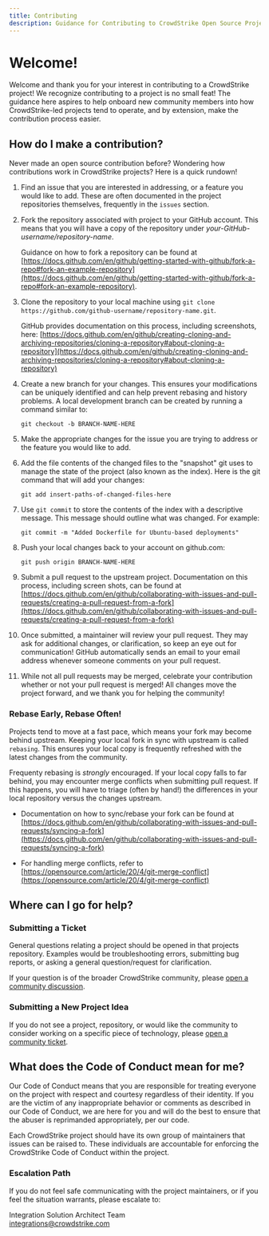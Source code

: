 ```yaml
---
title: Contributing
description: Guidance for Contributing to CrowdStrike Open Source Projects
---
```


# Welcome!
Welcome and thank you for your interest in contributing to a CrowdStrike project! We recognize contributing to a project is no small feat! The guidance here aspires to help onboard new community members into how CrowdStrike-led projects tend to operate, and by extension, make the contribution process easier.

## How do I make a contribution?
Never made an open source contribution before? Wondering how contributions work in CrowdStrike projects? Here is a quick rundown!

1. Find an issue that you are interested in addressing, or a feature you would like to add. These are often documented in the project repositories themselves, frequently in the `issues` section.

2. Fork the repository associated with project to your GitHub account. This means that you will have a copy of the repository under *your-GitHub-username/repository-name*.

   Guidance on how to fork a repository can be found at [https://docs.github.com/en/github/getting-started-with-github/fork-a-repo#fork-an-example-repository](https://docs.github.com/en/github/getting-started-with-github/fork-a-repo#fork-an-example-repository).

3. Clone the repository to your local machine using ``git clone https://github.com/github-username/repository-name.git``.

    GitHub provides documentation on this process, including screenshots, here:
[https://docs.github.com/en/github/creating-cloning-and-archiving-repositories/cloning-a-repository#about-cloning-a-repository](https://docs.github.com/en/github/creating-cloning-and-archiving-repositories/cloning-a-repository#about-cloning-a-repository)

4. Create a new branch for your changes. This ensures your modifications can be uniquely identified and can help prevent rebasing and history problems. A local development branch can be created by running a command similar to:

    ``git checkout -b BRANCH-NAME-HERE``

5. Make the appropriate changes for the issue you are trying to address or the feature you would like to add.

6. Add the file contents of the changed files to the "snapshot" git uses to manage the state of the project (also known as the index). Here is the git command that will add your changes:

    ``git add insert-paths-of-changed-files-here``

7. Use `git commit` to store the contents of the index with a descriptive message. This message should outline what was changed. For example:

    ``git commit -m "Added Dockerfile for Ubuntu-based deployments"``

8. Push your local changes back to your account on github.com:

    ``git push origin BRANCH-NAME-HERE``

9. Submit a pull request to the upstream project. Documentation on this process, including screen shots, can be found at [https://docs.github.com/en/github/collaborating-with-issues-and-pull-requests/creating-a-pull-request-from-a-fork](https://docs.github.com/en/github/collaborating-with-issues-and-pull-requests/creating-a-pull-request-from-a-fork)

10. Once submitted, a maintainer will review your pull request. They may ask for additional changes, or clarification, so keep an eye out for communication! GitHub automatically sends an email to your email address whenever someone comments on your pull request.

11. While not all pull requests may be merged, celebrate your contribution whether or not your pull request is merged! All changes move the project forward, and we thank you for helping the community!

### Rebase Early, Rebase Often!
Projects tend to move at a fast pace, which means your fork may become behind upstream. Keeping your local fork in sync with upstream is called `rebasing`. This ensures your local copy is frequently refreshed with the latest changes from the community.

Frequenty rebasing is *strongly* encouraged. If your local copy falls to far behind, you may encounter merge conflicts when submitting pull request. If this happens, you will have to triage (often by hand!) the differences in your local repository versus the changes upstream.

* Documentation on how to sync/rebase your fork can be found at [https://docs.github.com/en/github/collaborating-with-issues-and-pull-requests/syncing-a-fork](https://docs.github.com/en/github/collaborating-with-issues-and-pull-requests/syncing-a-fork)

* For handling merge conflicts, refer to [https://opensource.com/article/20/4/git-merge-conflict](https://opensource.com/article/20/4/git-merge-conflict)


## Where can I go for help?
### Submitting a Ticket
General questions relating a project should be opened in that projects repository. Examples would be troubleshooting errors, submitting bug reports, or asking a general question/request for clarification.

If your question is of the broader CrowdStrike community, please [open a community discussion](https://github.com/CrowdStrike/community/discussions/new).

### Submitting a New Project Idea
 If you do not see a project, repository, or would like the community to consider working on a specific piece of technology, please [open a community ticket](https://github.com/CrowdStrike/community/issues/new).


## What does the Code of Conduct mean for me?
Our Code of Conduct means that you are responsible for treating everyone on the project with respect and courtesy regardless of their identity. If you are the victim of any inappropriate behavior or comments as described in our Code of Conduct, we are here for you and will do the best to ensure that the abuser is reprimanded appropriately, per our code.

Each CrowdStrike project should have its own group of maintainers that issues can be raised to. These individuals are accountable for enforcing the CrowdStrike Code of Conduct within the project.

### Escalation Path
If you do not feel safe communicating with the project maintainers, or if you feel the situation warrants, please escalate to:

Integration Solution Architect Team<br/>
[integrations@crowdstrike.com](mailto:integrations@crowdstrike.com)<br/>
